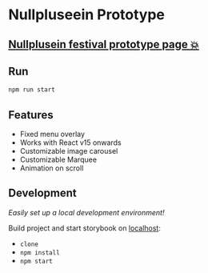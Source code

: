 # Nullpluseein Prototype

## [Nullplusein festival prototype page 💥](null-five.vercel.app/)

## Run

```bash
npm run start
```

## Features

- Fixed menu overlay
- Works with React v15 onwards
- Customizable image carousel
- Customizable Marquee
- Animation on scroll

## Development

_Easily set up a local development environment!_

Build project and start storybook on [localhost](http://localhost:3000):

- `clone`
- `npm install`
- `npm start`
